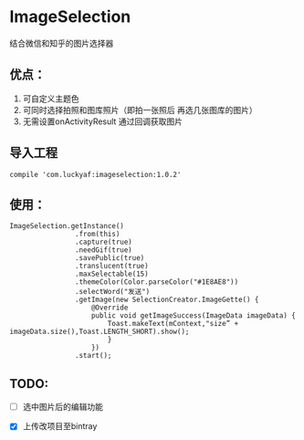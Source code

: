 # ImageSelection
结合微信和知乎的图片选择器

## 优点：
1. 可自定义主题色
2. 可同时选择拍照和图库照片（即拍一张照后 再选几张图库的图片）
3. 无需设置onActivityResult 通过回调获取图片

## 导入工程
`
compile 'com.luckyaf:imageselection:1.0.2'
`

## 使用：


    ImageSelection.getInstance()
                    .from(this)
                    .capture(true)
                    .needGif(true)
                    .savePublic(true)
                    .translucent(true)
                    .maxSelectable(15)
                    .themeColor(Color.parseColor("#1E8AE8"))
                    .selectWord("发送")
                    .getImage(new SelectionCreator.ImageGette() {
                        @Override
                        public void getImageSuccess(ImageData imageData) { 
                            Toast.makeText(mContext,"size” + imageData.size(),Toast.LENGTH_SHORT).show();    
                            }
                        })
                    .start();
 

## TODO:
- [ ] 选中图片后的编辑功能
- [x] 上传改项目至bintray

